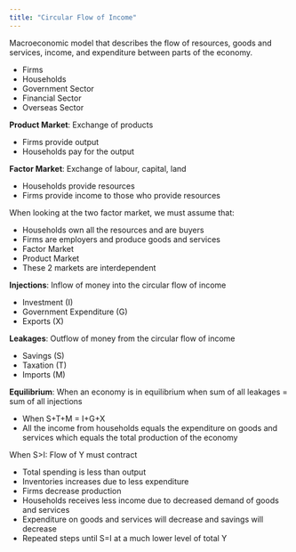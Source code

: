 ```yaml
---
title: "Circular Flow of Income"
---
```


Macroeconomic model that describes the flow of resources, goods and services, income, and expenditure between parts of the economy.
- Firms
- Households
- Government Sector
- Financial Sector
- Overseas Sector

**Product Market**: Exchange of products
- Firms provide output
- Households pay for the output

**Factor Market**: Exchange of labour, capital, land
- Households provide resources
- Firms provide income to those who provide resources

When looking at the two factor market, we must assume that:
- Households own all the resources and are buyers
- Firms are employers and produce goods and services
- Factor Market
- Product Market
- These 2 markets are interdependent


**Injections**: Inflow of money into the circular flow of income
- Investment (I)
- Government Expenditure (G)
- Exports (X)

**Leakages**: Outflow of money from the circular flow of income
- Savings (S)
- Taxation (T)
- Imports (M)


**Equilibrium**: When an economy is in equilibrium when sum of all leakages = sum of all injections
- When S+T+M = I+G+X
- All the income from households equals the expenditure on goods and services which equals the total production of the economy


When S>I: Flow of Y must contract
- Total spending is less than output
- Inventories increases due to less expenditure
- Firms decrease production
- Households receives less income due to decreased demand of goods and services
- Expenditure on goods and services will decrease and savings will decrease
- Repeated steps until S=I at a much lower level of total Y


